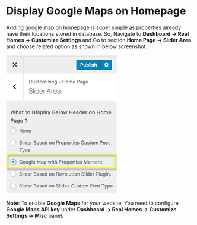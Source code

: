# Display Google Maps on Homepage

Adding google map on homepage is super simple as properties already have their locations stored in database. So, Navigate to **Dashboard → Real Homes → Customize Settings** and Go to section **Home Page → Slider Area** and choose related option as shown in below screenshot.

![Display Google Map on Homepage](images/home-setup/homepage-google-maps-modern.png)
 
**Note**: To enable **Google Maps** for your website, You need to configure **Google Maps API key** under **Dashboard → Real Homes → Customize Settings → Misc** panel.
